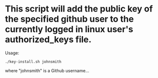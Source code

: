 # This script will add the public key of the specified github user to the currently logged in linux user's authorized_keys file.

Usage:

`./key-install.sh johnsmith`

where "johnsmith" is a Github username...
